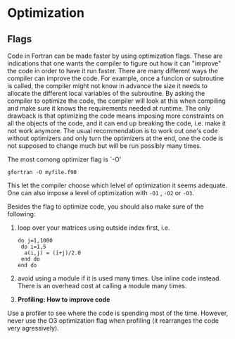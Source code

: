 # Optimization

## Flags

Code in Fortran can be made faster by using optimization flags. These are indications that one wants the compiler to figure out how it can "improve" the code in order to have it run faster. There are many different ways the compiler can improve the code. For example, once a funcion or subroutine is called, the compiler might not know in advance the size it needs to allocate the different local variables of the subroutine. By asking the compiler to optimize the code, the compiler will look at this when compiling and make sure it knows the requirements needed at runtime. The only drawback is that optimizing the code means imposing more constraints on all the objects of the code, and it can end up breaking the code, i.e. make it not work anymore. The usual recommendation is to work out one's code without optimizers and only turn the optimizers at the end, one the code is not supposed to change much but will be run possibly many times.

The most comong optimizer flag is \`-O'

`gfortran -O myfile.f90`

This let the compiler choose which lelvel of optimization it seems adequate. One can also impose a level of optimization with `-O1` , `-O2` or `-O3`.

Besides the flag to optimize code, you should also make sure of the following:

1.  loop over your matrices using outside index first, i.e.

    ```
    do j=1,1000
     do i=1,5
      a(i,j) = (i+j)/2.0
     end do
    end do
    ```
2. avoid using a module if it is used many times. Use inline code instead. There is an overhead cost at calling a module many times.
3. **Profiling: How to improve code**

Use a profiler to see where the code is spending most of the time. However, never use the O3 optimization flag when profiling (it rearranges the code very agressively).
